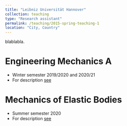 ```yaml
---
title: "Leibniz Universität Hannover"
collection: teaching
type: "Research assistant"
permalink: /teaching/2015-spring-teaching-1
location: "City, Country"
---
```


blablabla.

Engineering Mechanics A
======
* Winter semester 2019/2020 and 2020/21
* For description [see](https://www.ibnm.uni-hannover.de/en/studies/modules/engineering-mechanics-a/)

Mechanics of Elastic Bodies
======
* Summer semester 2020
* For description [see](https://www.ibnm.uni-hannover.de/en/studies/modules/mechanics-of-elastic-bodies/)

